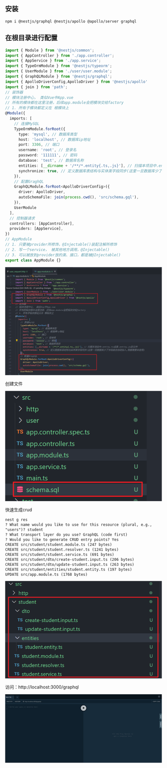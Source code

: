 ## 安装

```
npm i @nestjs/graphql @nestjs/apollo @apollo/server graphql
```

## 在根目录进行配置

```typescript
import { Module } from '@nestjs/common';
import { AppController } from './app.controller';
import { AppService } from './app.service';
import { TypeOrmModule } from '@nestjs/typeorm';
import { UserModule } from './user/user.module';
import { GraphQLModule } from '@nestjs/graphql';
import { ApolloDriverConfig,ApolloDriver } from '@nestjs/apollo'
import { join } from 'path';
// 装饰器
// 模块注册中心， 类似Vue中App.vue
// 所有的模块都在这里注册，后续app.module会把模块交给factory
// 1. 所有子模块都定义在 根模块上
@Module({
  imports: [
    // 连接MySQL
    TypeOrmModule.forRoot({
      type: 'mysql', // 数据库类型
      host: 'localhost', // 数据库ip地址
      port: 3306, // 端口
      username: 'root', // 登录名
      password: '111111', // 密码
      database: 'test', // 数据库名称
      entities: [__dirname + '/**/*.entity{.ts,.js}'], // 扫描本项目中.entity.ts或者.entity.js的文件
      synchronize: true, // 定义数据库表结构与实体类字段同步(这里一旦数据库少了字段就会自动加入,根据需要来使用)
    }),
    // 配置GraghQL
    GraphQLModule.forRoot<ApolloDriverConfig>({
      driver: ApolloDriver,
      autoSchemaFile: join(process.cwd(), 'src/schema.gql'),
    }),
    UserModule
  ],
  // 控制器请求
  controllers: [AppController],
  providers: [AppService],
})
// AppModule
// 1. 只要被provider所修饰，@Injectable()装配注解所修饰
// 2. 写一个service， 被其他地方调用，@Injectable()
// 3. 可以被放到provider放的类、接口，都是被@Injectable()
export class AppModule {}

```

![image-20240315161502166](assets\image-20240315161502166.png)

创建文件

![image-20240315161628888](assets\image-20240315161628888.png)

快速生成crud

```shell
nest g res
? What name would you like to use for this resource (plural, e.g., "users")? student
? What transport layer do you use? GraphQL (code first)
? Would you like to generate CRUD entry points? Yes
CREATE src/student/student.module.ts (247 bytes)
CREATE src/student/student.resolver.ts (1241 bytes)
CREATE src/student/student.service.ts (691 bytes)
CREATE src/student/dto/create-student.input.ts (206 bytes)
CREATE src/student/dto/update-student.input.ts (263 bytes)
CREATE src/student/entities/student.entity.ts (197 bytes)
UPDATE src/app.module.ts (1768 bytes)
```

![image-20240315161841669](assets\image-20240315161841669.png)

访问：http://localhost:3000/graphql

![image-20240315162127800](assets\image-20240315162127800.png)